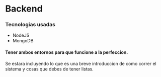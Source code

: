 # Backend 

### Tecnologias usadas
* NodeJS
* MongoDB

#### Tener ambos entornos para que funcione a la perfeccion.
Se estara incluyendo lo que es una breve introduccion de como correr el sistema y cosas que debes de tener listas.